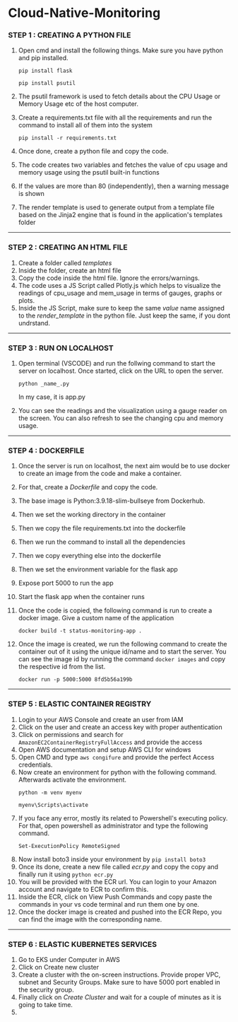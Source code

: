 # Cloud-Native-Monitoring

### STEP 1 : CREATING A PYTHON FILE ###

1. Open cmd and install the following things. Make sure you have python and pip installed.
   
   ```
   pip install flask
   ```    
    
   ```
   pip install psutil
   ```    
   
3. The psutil framework is used to fetch details about the CPU Usage or Memory Usage etc of the host computer.
4. Create a requirements.txt file with all the requirements and run the command to install all of them into the system
   
   ```
   pip install -r requirements.txt
   ```
    
6. Once done, create a python file and copy the code.
7. The code creates two variables and fetches the value of cpu usage and memory usage using the psutil built-in functions
8. If the values are more than 80 (independently), then a warning message is shown
9. The render template is used to generate output from a template file based on the Jinja2 engine that is found in the application's templates folder

----------------------------------------------------------------------------------------------------------------------------------------------

### STEP 2 : CREATING AN HTML FILE ###

1. Create a folder called *templates*
2. Inside the folder, create an html file
3. Copy the code inside the html file. Ignore the errors/warnings.
4. The code uses a JS Script called Plotly.js which helps to visualize the readings of cpu_usage and mem_usage in terms of gauges, graphs or plots.
5. Inside the JS Script, make sure to keep the same *value* name assigned to the *render_template* in the python file. Just keep the same, if you dont undrstand.

----------------------------------------------------------------------------------------------------------------------------------------------

### STEP 3 : RUN ON LOCALHOST ###

1. Open terminal (VSCODE) and run the follwing command to start the server on localhost. Once started, click on the URL to open the server.
   
   ```
   python _name_.py
   ```
   
   In my case, it is app.py
3. You can see the readings and the visualization using a gauge reader on the screen. You can also refresh to see the changing cpu and memory usage.

----------------------------------------------------------------------------------------------------------------------------------------------

### STEP 4 : DOCKERFILE ###

1. Once the server is run on localhost, the next aim would be to use docker to create an image from the code and make a container.
2. For that, create a *Dockerfile* and copy the code.
3. The base image is Python:3.9.18-slim-bullseye from Dockerhub.
4. Then we set the working directory in the container
5. Then we copy the file requirements.txt into the dockerfile
6. Then we run the command to install all the dependencies
7. Then we copy everything else into the dockerfile
8. Then we set the environment variable for the flask app
9. Expose port 5000 to run the app
10. Start the flask app when the container runs

11. Once the code is copied, the following command is run to create a docker image. Give a custom name of the application 
    
    ```
    docker build -t status-monitoring-app .
    ```
   
13. Once the image is created, we run the following command to create the container out of it using the unique id/name and to start the server. You can see the image id by running the command ``` docker images ``` and copy the respective id from the list.
    
    ```
    docker run -p 5000:5000 8fd5b56a199b
    ```

----------------------------------------------------------------------------------------------------------------------------------------------

### STEP 5 : ELASTIC CONTAINER REGISTRY ###

1. Login to your AWS Console and create an user from IAM
2. Click on the user and create an access key with proper authentication
3. Click on permissions and search for ``` AmazonEC2ContainerRegistryFullAccess ``` and provide the access
4. Open AWS documentation and setup AWS CLI for windows
5. Open CMD and type ``` aws congifure ``` and provide the perfect Access credentials.
6. Now create an environment for python with the following command. Afterwards activate the environment.
   ```
   python -m venv myenv
   ```
   ```
   myenv\Scripts\activate
   ```
7. If you face any error, mostly its related to Powershell's executing policy. For that, open powershell as administrator and type the following command.
   ```
   Set-ExecutionPolicy RemoteSigned
   ```
8. Now install boto3 inside your environment by ```pip install boto3```
9. Once its done, create a new file called _ecr.py_ and copy the copy and finally run it using ```python ecr.py```
10. You will be provided with the ECR url. You can login to your Amazon account and navigate to ECR to confirm this.
11. Inside the ECR, click on View Push Commands and copy paste the commands in your vs code terminal and run them one by one.
12. Once the docker image is created and pushed into the ECR Repo, you can find the image with the corresponding name.

--------------------------------------------------------------------------------------------------------------------------------------------------

### STEP 6 : ELASTIC KUBERNETES SERVICES ###

1. Go to EKS under Computer in AWS
2. Click on Create new cluster
3. Create a cluster with the on-screen instructions. Provide proper VPC, subnet and Security Groups. Make sure to have 5000 port enabled in the security group.
4. Finally click on *Create Cluster* and wait for a couple of minutes as it is going to take time.
5. 